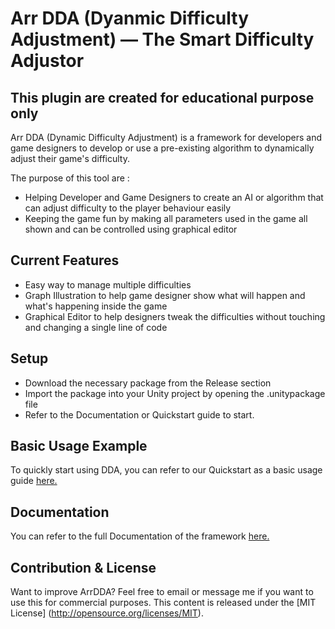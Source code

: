 # Arr DDA (Dyanmic Difficulty Adjustment) — The Smart Difficulty Adjustor

## __This plugin are created for educational purpose only__

Arr DDA (Dynamic Difficulty Adjustment) is a framework for developers and game designers to develop or use a pre-existing algorithm to dynamically adjust their game's difficulty.

The purpose of this tool are :

* Helping Developer and Game Designers to create an AI or algorithm that can adjust difficulty to the player behaviour easily
* Keeping the game fun by making all parameters used in the game all shown and can be controlled using graphical editor

## Current Features

* Easy way to manage multiple difficulties
* Graph Illustration to help game designer show what will happen and what's happening inside the game
* Graphical Editor to help designers tweak the difficulties without touching and changing a single line of code

## Setup

* Download the necessary package from the Release section
* Import the package into your Unity project by opening the .unitypackage file
* Refer to the Documentation or Quickstart guide to start.

## Basic Usage Example

To quickly start using DDA, you can refer to our Quickstart as a basic usage guide [here.](Quickstart.md)

## Documentation

You can refer to the full Documentation of the framework [here.](Documentation.md)

## Contribution & License

Want to improve ArrDDA? Feel free to email or message me if you want to use this for commercial purposes. This content is released under the [MIT License] (http://opensource.org/licenses/MIT).

